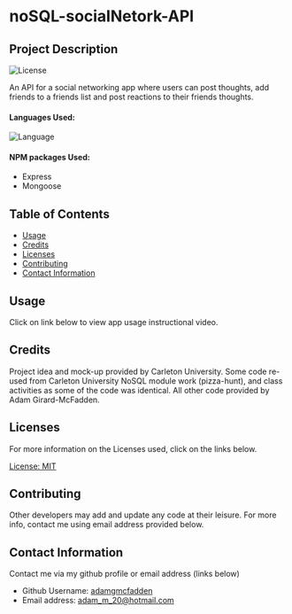# noSQL-socialNetork-API

## Project Description

![License](https://img.shields.io/badge/License-MIT-yellow.svg "License Badge")

An API for a social networking app where users can post thoughts, add friends to a friends list and post reactions to their friends thoughts.

#### Languages Used:

![Language](https://img.shields.io/badge/JavaScript-red.svg "Language Badge")

#### NPM packages Used:

- Express
- Mongoose

## Table of Contents

- [Usage](#usage)
- [Credits](#credits)
- [Licenses](#licenses)
- [Contributing](#contributing)
- [Contact Information](#contact-information)

## Usage
Click on link below to view app usage instructional video.

## Credits

Project idea and mock-up provided by Carleton University. Some code re-used from Carleton University NoSQL module work (pizza-hunt), and class activities as some of the code was identical. All other code provided by Adam Girard-McFadden.

## Licenses

For more information on the Licenses used, click on the links below.

[License: MIT](https://choosealicense.com/licenses/mit/)

## Contributing

Other developers may add and update any code at their leisure. For more info, contact me using email address provided below.

## Contact Information

Contact me via my github profile or email address (links below)

- Github Username: [adamgmcfadden](https://github.com/adamgmcfadden)
- Email address: adam_m_20@hotmail.com
